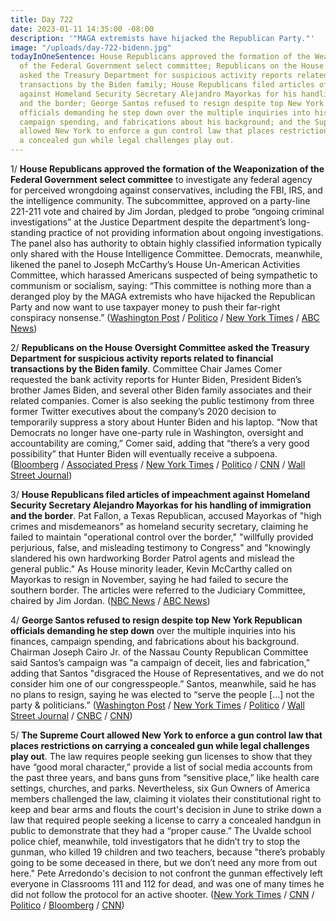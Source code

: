```yaml
---
title: Day 722
date: 2023-01-11 14:35:00 -08:00
description: '"MAGA extremists have hijacked the Republican Party."'
image: "/uploads/day-722-bidenn.jpg"
todayInOneSentence: House Republicans approved the formation of the Weaponization
  of the Federal Government select committee; Republicans on the House Oversight Committee
  asked the Treasury Department for suspicious activity reports related to financial
  transactions by the Biden family; House Republicans filed articles of impeachment
  against Homeland Security Secretary Alejandro Mayorkas for his handling of immigration
  and the border; George Santos refused to resign despite top New York Republican
  officials demanding he step down over the multiple inquiries into his finances,
  campaign spending, and fabrications about his background; and the Supreme Court
  allowed New York to enforce a gun control law that places restrictions on carrying
  a concealed gun while legal challenges play out.
---
```


1/ **House Republicans approved the formation of the Weaponization of the Federal Government select committee** to investigate any federal agency for perceived wrongdoing against conservatives, including the FBI, IRS, and the intelligence community. The subcommittee, approved on a party-line 221-211 vote and chaired by Jim Jordan, pledged to probe “ongoing criminal investigations” at the Justice Department despite the department’s long-standing practice of not providing information about ongoing investigations. The panel also has authority to obtain highly classified information typically only shared with the House Intelligence Committee. Democrats, meanwhile, likened the panel to Joseph McCarthy’s House Un-American Activities Committee, which harassed Americans suspected of being sympathetic to communism or socialism, saying: “This committee is nothing more than a deranged ploy by the MAGA extremists who have hijacked the Republican Party and now want to use taxpayer money to push their far-right conspiracy nonsense.” ([Washington Post](https://www.washingtonpost.com/politics/2023/01/10/house-vote-republicans-committee-investigate-government/) / [Politico](https://www.politico.com/news/2023/01/10/house-republicans-justice-department-00077108) / [New York Times](https://www.nytimes.com/2023/01/10/us/politics/house-republican-committee-weaponization-government.html) / [ABC News](https://abcnews.go.com/Politics/house-vote-weaponization-federal-government-panel-1st-week/story?id=96342735))

2/ **Republicans on the House Oversight Committee asked the Treasury Department for suspicious activity reports related to financial transactions by the Biden family**. Committee Chair James Comer requested the bank activity reports for Hunter Biden, President Biden’s brother James Biden, and several other Biden family associates and their related companies. Comer is also seeking the public testimony from three former Twitter executives about the company’s 2020 decision to temporarily suppress a story about Hunter Biden and his laptop. “Now that Democrats no longer have one-party rule in Washington, oversight and accountability are coming,” Comer said, adding that “there’s a very good possibility” that Hunter Biden will eventually receive a subpoena. ([Bloomberg](https://www.bloomberg.com/news/articles/2023-01-11/house-republicans-move-quickly-to-ramp-up-hunter-biden-probe?srnd=politics-vp&sref=MIBMEEoj) / [Associated Press](https://apnews.com/article/biden-technology-politics-united-states-government-us-department-of-the-treasury-b80e36533fa8da85199fe397d2b50d85) / [New York Times](https://www.nytimes.com/2023/01/11/us/politics/biden-finances-congress.html) / [Politico](https://www.politico.com/minutes/congress/01-11-2023/gop-hunter-biden-moves-begin/) / [CNN](https://www.cnn.com/2023/01/11/politics/house-oversight-treasury-department-letter/index.html) / [Wall Street Journal](https://www.wsj.com/articles/republicans-press-treasury-for-records-related-to-hunter-biden-11673449011?mod=lead_feature_below_a_pos1))

3/ **House Republicans filed articles of impeachment against Homeland Security Secretary Alejandro Mayorkas for his handling of immigration and the border**. Pat Fallon, a Texas Republican, accused Mayorkas of "high crimes and misdemeanors" as homeland security secretary, claiming he failed to maintain "operational control over the border," "willfully provided perjurious, false, and misleading testimony to Congress" and "knowingly slandered his own hardworking Border Patrol agents and mislead the general public." As House minority leader, Kevin McCarthy called on Mayorkas to resign in November, saying he had failed to secure the southern border. The articles were referred to the Judiciary Committee, chaired by Jim Jordan. ([NBC News](https://www.nbcnews.com/politics/congress/articles-impeachment-filed-dhs-secretary-mayorkas-rcna65174) / [ABC News](https://abcnews.go.com/Politics/articles-impeachment-introduced-alejandro-mayorkas-texas-republican/story?id=96342798))

4/ **George Santos refused to resign despite top New York Republican officials demanding he step down** over the multiple inquiries into his finances, campaign spending, and fabrications about his background. Chairman Joseph Cairo Jr. of the Nassau County Republican Committee said Santos’s campaign was "a campaign of deceit, lies and fabrication,” adding that Santos "disgraced the House of Representatives, and we do not consider him one of our congresspeople.” Santos, meanwhile, said he has no plans to resign, saying he was elected to “serve the people \[...\] not the party & politicians.” ([Washington Post](https://www.washingtonpost.com/politics/2023/01/11/new-york-santos-house-republicans/) / [New York Times](https://www.nytimes.com/2023/01/11/nyregion/george-santos-nassau-resign.html) / [Politico](https://www.politico.com/news/2023/01/11/local-n-y-gop-leaders-to-call-on-george-santos-to-resign-00077450) / [Wall Street Journal](https://www.wsj.com/articles/george-santos-loses-support-from-long-island-republicans-who-call-on-him-to-resign-11673456409?mod=hp_lead_pos10) / [CNBC](https://www.cnbc.com/2023/01/11/watch-live-nassau-county-gop-officials-make-major-announcement-about-embattled-rep-george-santos.html) / [CNN](https://www.cnn.com/2023/01/11/politics/george-santos-nassau-county-resign/index.html))

5/ **The Supreme Court allowed New York to enforce a gun control law that places restrictions on carrying a concealed gun while legal challenges play out**. The law requires people seeking gun licenses to show that they have “good moral character,” provide a list of social media accounts from the past three years, and bans guns from “sensitive place,” like health care settings, churches, and parks. Nevertheless, six Gun Owners of America members challenged the law, claiming it violates their constitutional right to keep and bear arms and flouts the court's decision in June to strike down a law that required people seeking a license to carry a concealed handgun in public to demonstrate that they had a “proper cause.” The Uvalde school police chief, meanwhile, told investigators that he didn’t try to stop the gunman, who killed 19 children and two teachers, because "there’s probably going to be some deceased in there, but we don’t need any more from out here." Pete Arredondo's decision to not confront the gunman effectively left everyone in Classrooms 111 and 112 for dead, and was one of many times he did not follow the protocol for an active shooter. ([New York Times](https://www.nytimes.com/2023/01/11/us/new-york-gun-law-supreme-court.html) / [CNN](https://www.cnn.com/2023/01/10/us/uvalde-school-massacre-arredondo-interview/index.html) / [Politico](https://www.politico.com/news/2023/01/11/scotus-new-york-gun-laws-can-stay-in-place-for-now-00077448) / [Bloomberg](https://www.bloomberg.com/news/articles/2023-01-11/supreme-court-leaves-new-york-s-new-handgun-restrictions-in-force?srnd=politics-vp&sref=MIBMEEoj) / [CNN](https://www.cnn.com/2023/01/11/politics/supreme-court-new-york-gun-law/index.html))